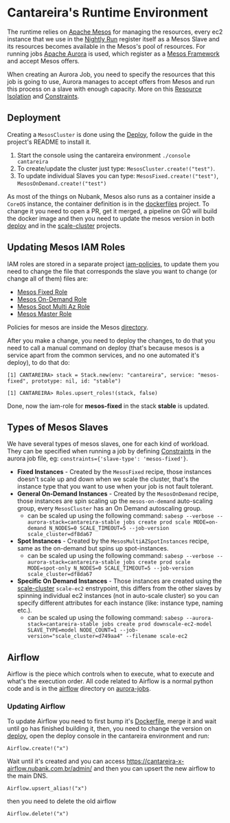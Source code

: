 # Cantareira's Runtime Environment

The runtime relies on [Apache Mesos](mesos.apache.org) for managing the resources, every ec2 instance that we use in the [Nightly Run](https://github.com/nubank/data-infra-docs/blob/master/monitoring_nightly_run.md) register itself as a Mesos Slave and its resources becomes available in the Mesos's pool of resources. For running jobs [Apache Aurora](https://github.com/nubank/aurora-jobs/blob/master/README.md#whats-aurora) is used, which register as a [Mesos Framework](http://mesos.apache.org/documentation/latest/architecture/) and accept Mesos offers. 

When creating an Aurora Job, you need to specify the resources that this job is going to use, Aurora manages to accept offers from Mesos and run this process on a slave with enough capacity. More on this [Resource Isolation](http://aurora.apache.org/documentation/latest/features/resource-isolation/) and [Constraints](http://aurora.apache.org/documentation/latest/features/constraints/).


## Deployment

Creating a `MesosCluster` is done using the [Deploy](https://github.com/nubank/deploy), follow the guide in the project's README to install it. 

1. Start the console using the cantareira environment `./console cantareira`
2. To create/update the cluster just type: `MesosCluster.create!("test")`.
3. To update individual Slaves you can type: `MesosFixed.create!("test")`, `MesosOnDemand.create!("test")`

As most of the things on Nubank, Mesos also runs as a container inside a `CoreOS` instance, the container definition is in the [dockerfiles](https://github.com/nubank/dockerfiles/) project. To change it you need to open a PR, get it merged, a pipeline on GO will build the docker image and then you need to update the mesos version in both [deploy](https://github.com/nubank/deploy/blob/master/lib/recipes/mesos_cluster.rb#L30) and in the [scale-cluster](https://github.com/nubank/scale-cluster/blob/master/src/scale_cluster/ec2.py#L155) projects.

## Updating Mesos IAM Roles

IAM roles are stored in a separate project [iam-policies](https://github.com/nubank/iam-policies), to update them you need to change the file that corresponds the slave you want to change (or change all of them) files are:
* [Mesos Fixed Role](https://github.com/nubank/iam-policies/blob/master/mesos-fixed.json) 
* [Mesos On-Demand Role](https://github.com/nubank/iam-policies/blob/master/mesos-on-demand.json) 
* [Mesos Spot Multi Az Role](https://github.com/nubank/iam-policies/blob/master/mesos-spot-multi-az.json) 
* [Mesos Master Role](https://github.com/nubank/iam-policies/blob/master/mesos-master.json) 

Policies for mesos are inside the Mesos [directory](https://github.com/nubank/iam-policies/blob/master/policies/mesos/).

After you make a change, you need to deploy the changes, to do that you need to call a manual command on deploy (that's because mesos is a service apart from the common services, and no one automated it's deploy), to do that do:
```
[1] CANTAREIRA> stack = Stack.new(env: "cantareira", service: "mesos-fixed", prototype: nil, id: "stable")

[1] CANTAREIRA> Roles.upsert_roles!(stack, false) 
```

Done, now the iam-role for **mesos-fixed** in the stack **stable** is updated.

## Types of Mesos Slaves

We have several types of mesos slaves, one for each kind of workload. They can be specified when running a job by defining [Constraints](http://aurora.apache.org/documentation/latest/features/constraints/) in the aurora job file, eg: `constraints={'slave-type': 'mesos-fixed'}`.

* **Fixed Instances** - Created by the `MesosFixed` recipe, those instances doesn't scale up and down when we scale the cluster, that's the instance type that you want to use when your job is not fault tolerant. 
* **General On-Demand Instances** - Created by the `MesosOnDemand` recipe, those instances are spin scaling up the `mesos-on-demand` auto-scaling group, every `MesosCluster` has an On Demand autoscaling group.
  * can be scaled up using the following command: `sabesp --verbose --aurora-stack=cantareira-stable jobs create prod scale MODE=on-demand N_NODES=0 SCALE_TIMEOUT=5 --job-version scale_cluster=df8da67`
* **Spot Instances** -  Created by the `MesosMultiAZSpotInstances` recipe, same as the on-demand but spins up spot-instances.
  * can be scaled up using the following command: `sabesp --verbose --aurora-stack=cantareira-stable jobs create prod scale MODE=spot-only N_NODES=0 SCALE_TIMEOUT=5 --job-version scale_cluster=df8da67`
* **Specific On Demand Instances** - Those instances are created using the [scale-cluster](https://github.com/nubank/scale-cluster) `scale-ec2` enstrypoint, this differs from the other slaves by spinning individual ec2 instances (not in auto-scale cluster) so you can specify different attributes for each instance (like: instance type, naming etc.).
  * can be scaled up using the following command: `sabesp --aurora-stack=cantareira-stable jobs create prod downscale-ec2-model SLAVE_TYPE=model NODE_COUNT=1 --job-version="scale_cluster=d749aa4" --filename scale-ec2`

## Airflow

Airflow is the piece which controls when to execute, what to execute and what's the execution order. All code related to Airflow is a normal python code and is in the [airflow](https://github.com/nubank/aurora-jobs/tree/master/airflow) directory on [aurora-jobs](https://github.com/nubank/aurora-jobs/).


### Updating Airflow

To update Airflow you need to first bump it's [Dockerfile](https://github.com/nubank/dockerfiles/blob/master/airflow/Dockerfile), merge it and wait until go has finished building it, then, you need to change the version on [deploy](https://github.com/nubank/deploy/blob/master/lib/recipes/airflow.rb#L21), open the deploy console in the cantareira environment and run:

`Airflow.create!("x")`

Wait until it's created and you can access https://cantareira-x-airflow.nubank.com.br/admin/ and then you can upsert the new airflow to the main DNS.

`Airflow.upsert_alias!("x")`

then you need to delete the old airflow

`Airflow.delete!("x")`

